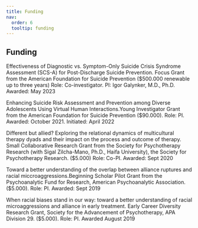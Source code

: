 ```yaml
---
title: Funding
nav:
  order: 6
  tooltip: funding
---
```




## Funding

Effectiveness of Diagnostic vs. Symptom-Only Suicide Crisis Syndrome Assessment (SCS-A) for Post-Discharge Suicide Prevention. Focus Grant from the American Foundation for Suicide Prevention ($500.000 renewable up to three years) Role: Co-investigator. PI: Igor Galynker, M.D., Ph.D. Awarded: May 2023
 
Enhancing Suicide Risk Assessment and Prevention among Diverse Adolescents Using Virtual Human Interactions.Young Investigator Grant from the American Foundation for Suicide Prevention ($90.000). Role: PI. Awarded: October 2021. Initiated: April 2022
 
Different but allied? Exploring the relational dynamics of multicultural therapy dyads and their impact on the process and outcome of therapy. Small Collaborative Research Grant from the Society for Psychotherapy Research (with Sigal Zilcha-Mano, Ph.D., Haifa University), the Society for Psychotherapy Research. ($5.000) Role: Co-PI. Awarded: Sept 2020
 
Toward a better understanding of the overlap between alliance ruptures and racial miccroaggressions.Beginning Scholar Pilot Grant from the Psychoanalytic Fund for Research, American Psychoanalytic Association. ($5.000). Role: PI. Awarded: Sept 2019
 
When racial biases stand in our way: toward a better understanding of racial microaggressions and alliance in early treatment. Early Career Diversity Research Grant, Society for the Advancement of Psychotherapy, APA Division 29. ($5.000). Role: PI. Awarded August 2019
